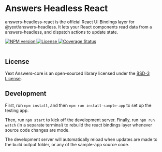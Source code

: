 # Answers Headless React

answers-headless-react is the official React UI Bindings layer for @yext/answers-headless.
It lets your React components read data from a answers-headless, and dispatch actions to update state.

<div>
  <a href="https://npmjs.org/package/@yext/answers-headless-react">
    <img src="https://img.shields.io/npm/v/@yext/answers-headless-react" alt="NPM version"/>
  </a>
  <a href="./LICENSE">
    <img src="https://img.shields.io/badge/License-BSD%203--Clause-blue.svg" alt="License"/>
  </a>
  <a href='https://coveralls.io/github/yext/answers-headless-react?branch=main'>
    <img src='https://coveralls.io/repos/github/yext/answers-headless-react/badge.svg?branch=master' alt='Coverage Status' />
  </a>
</div>
<br>

## License

Yext Answers-core is an open-sourced library licensed under the [BSD-3 License](./LICENSE).

## Development

First, run `npm install`, and then `npm run install-sample-app` to set up the testing app.

Then, run `npm start` to kick off the development server.
Finally, run `npm run watch` (in a separate terminal) to rebuild the react bindings layer whenever source code changes are mode.

The development server will automatically reload when updates are made to the build output folder, or any of the sample-app source code.

